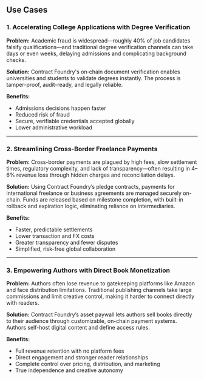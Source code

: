 ## Use Cases

### 1. Accelerating College Applications with Degree Verification

**Problem:**
Academic fraud is widespread—roughly 40% of job candidates falsify qualifications—and traditional degree verification channels can take days or even weeks, delaying admissions and complicating background checks.

**Solution:**
Contract Foundry's on‑chain document verification enables universities and students to validate degrees instantly. The process is tamper-proof, audit-ready, and legally reliable.

**Benefits:**

* Admissions decisions happen faster
* Reduced risk of fraud
* Secure, verifiable credentials accepted globally
* Lower administrative workload

---

### 2. Streamlining Cross-Border Freelance Payments

**Problem:**
Cross-border payments are plagued by high fees, slow settlement times, regulatory complexity, and lack of transparency—often resulting in 4–6% revenue loss through hidden charges and reconciliation delays.

**Solution:**
Using Contract Foundry’s pledge contracts, payments for international freelance or business agreements are managed securely on-chain. Funds are released based on milestone completion, with built-in rollback and expiration logic, eliminating reliance on intermediaries.

**Benefits:**

* Faster, predictable settlements
* Lower transaction and FX costs
* Greater transparency and fewer disputes
* Simplified, risk-free global collaboration

---

### 3. Empowering Authors with Direct Book Monetization

**Problem:**
Authors often lose revenue to gatekeeping platforms like Amazon and face distribution limitations. Traditional publishing channels take large commissions and limit creative control, making it harder to connect directly with readers.

**Solution:**
Contract Foundry’s asset paywall lets authors sell books directly to their audience through customizable, on-chain payment systems. Authors self-host digital content and define access rules.

**Benefits:**

* Full revenue retention with no platform fees
* Direct engagement and stronger reader relationships
* Complete control over pricing, distribution, and marketing
* True independence and creative autonomy
